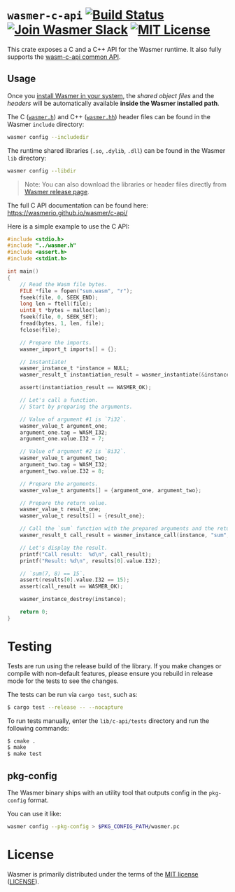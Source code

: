 # `wasmer-c-api` [![Build Status](https://img.shields.io/azure-devops/build/wasmerio/wasmer/3.svg?style=flat-square)](https://dev.azure.com/wasmerio/wasmer/_build/latest?definitionId=3&branchName=master) [![Join Wasmer Slack](https://img.shields.io/static/v1?label=Slack&message=join%20chat&color=brighgreen&style=flat-square)](https://slack.wasmer.io) [![MIT License](https://img.shields.io/github/license/wasmerio/wasmer.svg?style=flat-square)](https://github.com/wasmerio/wasmer/blob/master/LICENSE)

This crate exposes a C and a C++ API for the Wasmer runtime. It also fully supports the [wasm-c-api common API](https://github.com/WebAssembly/wasm-c-api).

##  Usage

Once you [install Wasmer in your system](https://github.com/wasmerio/wasmer-install), the *shared object files* and the *headers* will be automatically available **inside the Wasmer installed path**.

The C ([`wasmer.h`][wasmer_h]) and C++ ([`wasmer.hh`][wasmer_hh]) header
files can be found in the Wasmer `include` directory:

```bash
wasmer config --includedir
```

The runtime shared libraries (`.so`, `.dylib`, `.dll`) can be found in the Wasmer
`lib` directory:

```bash
wasmer config --libdir
```

> Note: You can also download the libraries or header files directly
from [Wasmer release page].

The full C API documentation can be found here:
https://wasmerio.github.io/wasmer/c-api/

Here is a simple example to use the C API:

```c
#include <stdio.h>
#include "../wasmer.h"
#include <assert.h>
#include <stdint.h>

int main()
{
    // Read the Wasm file bytes.
    FILE *file = fopen("sum.wasm", "r");
    fseek(file, 0, SEEK_END);
    long len = ftell(file);
    uint8_t *bytes = malloc(len);
    fseek(file, 0, SEEK_SET);
    fread(bytes, 1, len, file);
    fclose(file);

    // Prepare the imports.
    wasmer_import_t imports[] = {};

    // Instantiate!
    wasmer_instance_t *instance = NULL;
    wasmer_result_t instantiation_result = wasmer_instantiate(&instance, bytes, len, imports, 0);

    assert(instantiation_result == WASMER_OK);

    // Let's call a function.
    // Start by preparing the arguments.

    // Value of argument #1 is `7i32`.
    wasmer_value_t argument_one;
    argument_one.tag = WASM_I32;
    argument_one.value.I32 = 7;

    // Value of argument #2 is `8i32`.
    wasmer_value_t argument_two;
    argument_two.tag = WASM_I32;
    argument_two.value.I32 = 8;

    // Prepare the arguments.
    wasmer_value_t arguments[] = {argument_one, argument_two};

    // Prepare the return value.
    wasmer_value_t result_one;
    wasmer_value_t results[] = {result_one};

    // Call the `sum` function with the prepared arguments and the return value.
    wasmer_result_t call_result = wasmer_instance_call(instance, "sum", arguments, 2, results, 1);

    // Let's display the result.
    printf("Call result:  %d\n", call_result);
    printf("Result: %d\n", results[0].value.I32);

    // `sum(7, 8) == 15`.
    assert(results[0].value.I32 == 15);
    assert(call_result == WASMER_OK);

    wasmer_instance_destroy(instance);

    return 0;
}
```

# Testing

Tests are run using the release build of the library.  If you make
changes or compile with non-default features, please ensure you
rebuild in release mode for the tests to see the changes.

The tests can be run via `cargo test`, such as:

```sh
$ cargo test --release -- --nocapture
```

To run tests manually, enter the `lib/c-api/tests` directory
and run the following commands:

```sh
$ cmake .
$ make
$ make test
```

## pkg-config

The Wasmer binary ships with an utility tool that outputs config
in the `pkg-config` format.

You can use it like:

```bash
wasmer config --pkg-config > $PKG_CONFIG_PATH/wasmer.pc
```

# License

Wasmer is primarily distributed under the terms of the [MIT
license][mit-license] ([LICENSE][license]).


[wasmer_h]: ./wasmer.h
[wasmer_hh]: ./wasmer.hh
[mit-license]: http://opensource.org/licenses/MIT
[license]: https://github.com/wasmerio/wasmer/blob/master/LICENSE
[Wasmer release page]: https://github.com/wasmerio/wasmer/releases
